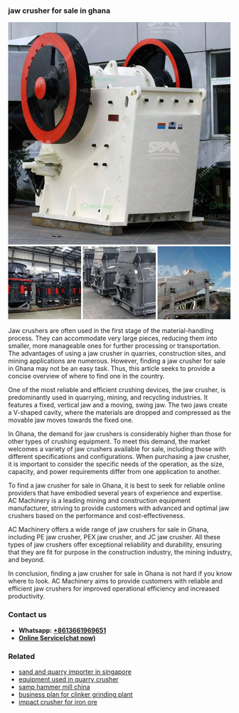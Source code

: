 <h3>jaw crusher for sale in ghana</h3><img src='1706766834.jpg' alt=''><p>Jaw crushers are often used in the first stage of the material-handling process. They can accommodate very large pieces, reducing them into smaller, more manageable ones for further processing or transportation. The advantages of using a jaw crusher in quarries, construction sites, and mining applications are numerous. However, finding a jaw crusher for sale in Ghana may not be an easy task. Thus, this article seeks to provide a concise overview of where to find one in the country.</p><p>One of the most reliable and efficient crushing devices, the jaw crusher, is predominantly used in quarrying, mining, and recycling industries. It features a fixed, vertical jaw and a moving, swing jaw. The two jaws create a V-shaped cavity, where the materials are dropped and compressed as the movable jaw moves towards the fixed one.</p><p>In Ghana, the demand for jaw crushers is considerably higher than those for other types of crushing equipment. To meet this demand, the market welcomes a variety of jaw crushers available for sale, including those with different specifications and configurations. When purchasing a jaw crusher, it is important to consider the specific needs of the operation, as the size, capacity, and power requirements differ from one application to another.</p><p>To find a jaw crusher for sale in Ghana, it is best to seek for reliable online providers that have embodied several years of experience and expertise. AC Machinery is a leading mining and construction equipment manufacturer, striving to provide customers with advanced and optimal jaw crushers based on the performance and cost-effectiveness.</p><p>AC Machinery offers a wide range of jaw crushers for sale in Ghana, including PE jaw crusher, PEX jaw crusher, and JC jaw crusher. All these types of jaw crushers offer exceptional reliability and durability, ensuring that they are fit for purpose in the construction industry, the mining industry, and beyond.</p><p>In conclusion, finding a jaw crusher for sale in Ghana is not hard if you know where to look. AC Machinery aims to provide customers with reliable and efficient jaw crushers for improved operational efficiency and increased productivity.</p><h3>Contact us</h3><ul><li><strong>Whatsapp:&nbsp;<a href="https://wa.me/8613661969651">+8613661969651</a></strong></li><li><a href="https://swt.shibang-china.com/?git&amp;zhl&amp;jaw crusher for sale in ghana"><strong>Online Service(chat now)</strong></a></li></ul><h3>Related</h3><ul><li><a href='sand and quarry importer in singapore.md'>sand and quarry importer in singapore</a></li><li><a href='equipment used in quarry crusher.md'>equipment used in quarry crusher</a></li><li><a href='samp hammer mill china.md'>samp hammer mill china</a></li><li><a href='business plan for clinker grinding plant.md'>business plan for clinker grinding plant</a></li><li><a href='impact crusher for iron ore.md'>impact crusher for iron ore</a></li></ul>
